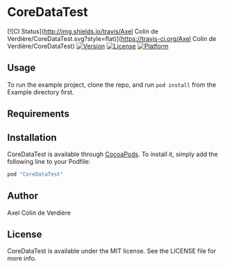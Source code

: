 # CoreDataTest

[![CI Status](http://img.shields.io/travis/Axel Colin de Verdière/CoreDataTest.svg?style=flat)](https://travis-ci.org/Axel Colin de Verdière/CoreDataTest)
[![Version](https://img.shields.io/cocoapods/v/CoreDataTest.svg?style=flat)](http://cocoapods.org/pods/CoreDataTest)
[![License](https://img.shields.io/cocoapods/l/CoreDataTest.svg?style=flat)](http://cocoapods.org/pods/CoreDataTest)
[![Platform](https://img.shields.io/cocoapods/p/CoreDataTest.svg?style=flat)](http://cocoapods.org/pods/CoreDataTest)

## Usage

To run the example project, clone the repo, and run `pod install` from the Example directory first.

## Requirements

## Installation

CoreDataTest is available through [CocoaPods](http://cocoapods.org). To install
it, simply add the following line to your Podfile:

```ruby
pod "CoreDataTest"
```

## Author

Axel Colin de Verdière

## License

CoreDataTest is available under the MIT license. See the LICENSE file for more info.
